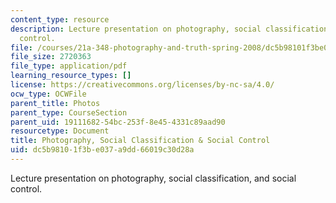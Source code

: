 ```yaml
---
content_type: resource
description: Lecture presentation on photography, social classification, and social
  control.
file: /courses/21a-348-photography-and-truth-spring-2008/dc5b98101f3be037a9dd66019c30d28a_MIT21A_348S08_expression_2.pdf
file_size: 2720363
file_type: application/pdf
learning_resource_types: []
license: https://creativecommons.org/licenses/by-nc-sa/4.0/
ocw_type: OCWFile
parent_title: Photos
parent_type: CourseSection
parent_uid: 19111682-54bc-253f-8e45-4331c89aad90
resourcetype: Document
title: Photography, Social Classification & Social Control
uid: dc5b9810-1f3b-e037-a9dd-66019c30d28a
---
```

Lecture presentation on photography, social classification, and social control.